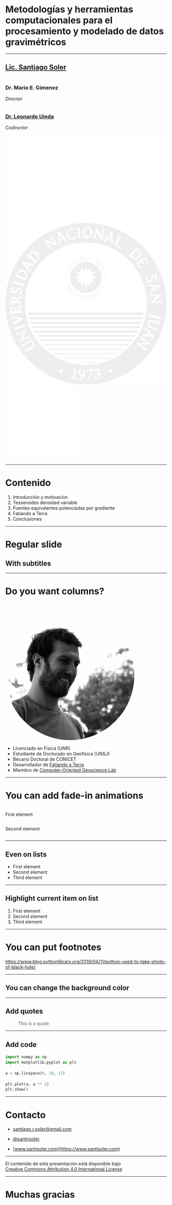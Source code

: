 <!-- .slide: class="slide-title" -->

# Metodologías y herramientas computacionales para el procesamiento y modelado de datos gravimétricos

<hr>

<h2>
<a href="https://www.santisoler.com">
Lic. Santiago Soler
</a>
</h2>

<div class="container">
<div class="column">
<h3> Dr. Mario E. Gimenez</h3>
<p> <em>Director</em> </p>
</div>
<div class="column">
<h3> <a href="https://www.leouieda.com">Dr. Leonardo Uieda</a> </h3>
<p> <em>Codirector</em> </p>
</div>
</div>

<div class="container logos">
<div class="logo">
<a href="https://www.conicet.gov.ar/">
<img src="images/logos/conicet.svg">
</a>
</div>
<div class="logo">
<a href="https://www.unsj.edu.ar/">
<img src="images/logos/unsj.svg">
</a>
</div>
<div class="logo">
<a href="http://igsv.unsj.edu.ar/">
<img src="images/logos/igsv.svg">
</a>
</div>
</div>

---

# Contenido

1. Introducción y motivación
1. Tesseroides densidad variable
1. Fuentes equivalentes potenciadas por gradiente
1. Fatiando a Terra
1. Conclusiones

---

# Regular slide

## With subtitles

---

# Do you want columns?

<div class="container">

<div class="column">
<img src="images/about.jpg" style="margin-top: 5%; border-radius: 50%; width: 80%;">
</div>

<div class="col-2">
<div class="centered">

* Licenciado en Física (UNR)
* Estudiante de Doctorado en Geofísica (UNSJ)
* Becario Doctoral de CONICET
* Desarrollador de [Fatiando a Terra](https://www.fatiando.org)
* Miembro de [Computer-Oriented Geoscience Lab](https://www.compgeolab.org)

</div>
</div>

</div>

---

# You can add fade-in animations

<div class="container">

<div class="column fragment fade-in">

First element

</div>

<div class="column fragment fade-in">

Second element

</div>

</div>

---

## Even on lists

<ul>
<li class="fragment fade-in">First element</li>
<li class="fragment fade-in">Second element</li>
<li class="fragment fade-in">Third element</li>
</ul>

---

## Highlight current item on list

<ol>
<li class="fragment highlight-current-green">First element</li>
<li class="fragment highlight-current-green">Second element</li>
<li class="fragment highlight-current-green">Third element</li>
</ol>

---

# You can put footnotes

<div class="bottom">

https://www.blog.pythonlibrary.org/2019/04/11/python-used-to-take-photo-of-black-hole/

</div>

---

<!-- .slide: data-background-color="#eceff4" -->

## You can change the background color

---

## Add quotes

<blockquote>
This is a quote
</blockquote>

---

## Add code

```python
import numpy as np
import matplotlib.pyplot as plt

a = np.linspace(0, 10, 11)

plt.plot(a, a ** 2)
plt.show()
```

---

# Contacto

<div>

<ul class="fa-ul">
<li><i class="fa-li fa fa-envelope"></i>

[santiago.r.soler@gmail.com](mailto:santiago.r.soler@gmail.com)

</li>
<li><i class="fa-li fab fa-twitter"></i>

[@santirsoler](https://twitter.com/santirsoler)

</li>
<li><i class="fa-li fa fa-globe-americas"></i>

[www.santisoler.com](https://www.santisoler.com)

</li>
</ul>

</div>

---

<!-- .slide: class="slide-license" -->

<p class="license-icons">
<i class="fab fa-creative-commons"></i><i class="fab fa-creative-commons-by"></i>
</p>

El contenido de esta presentación está disponible bajo <br>
[Creative Commons Attribution 4.0 International License](https://creativecommons.org/licenses/by/4.0/)

---

<!-- .slide: class="slide-title" -->

# Muchas gracias
